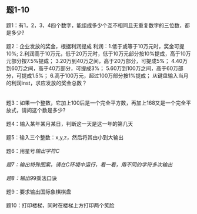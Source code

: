 ## 题1-10
   
题1：有1，2，3，4四个数字，能组成多少个互不相同且无重复数字的三位数，都是多少?</br></br>
题2：企业发放的奖金，根据利润提成
         利润：1.低于或等于10万元时，奖金可提10%;
              2.利润高于10万元，低于20万元时，低于10万元部分按10%提成，高于10万元部分按7.5%提成；
              3.20万到40万之间，高于20万部分，可提成5%；
              4.40万到60万之间，高于40万部分，可提成3%；
              5.60万到100万之间，高于60万部分，可提成1.5%；
              6.高于100万元，超过100万部分按1%提成；
         从键盘输入当月的利润inst，求应发放的奖金总数？</br></br>  
题3：如果一个整数，它加上100后是一个完全平方数，再加上168又是一个完全平放式，请问这个数是多少?</br> </br>
题4：输入某年某月某日，判断这一天是这一年的第几天</br></br>
题5：输入三个整数：x,y,z，然后将其由小到大输出</br></br> 
题6：用星号*输出字符C</br></br> 
题7：输出特殊图案，请在C环境中运行，看一看，用不同的字符多次输出</br></br> 
题8：输出9*9乘法口诀</br></br> 
题9：要求输出国际象棋棋盘</br></br> 
题10：打印楼梯，同时在楼梯上方打印两个笑脸</br></br> 
